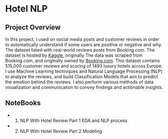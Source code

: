# Hotel NLP

## Project Overview

In this project, I used on social media posts and customer reviews in order to automatically understand if some users are positive or negative and why. The dataset listed with real-world reviews posts from Booking.com. The dataset is hosted by [Kaggle](https://www.kaggle.com/datasets/jiashenliu/515k-hotel-reviews-data-in-europe), originally The data was scraped from Booking.com, and originally owned by [Booking.com](https://www.booking.com/).  This dataset contains 515,000 customer reviews and scoring of 1493 luxury hotels across Europe. I use Machine Learning techniques and Natural Language Processing (NLP) to analyze the reviews, and  build Classification Models that aim to predict the emotion behind the reviews. I also perform various methods of data visualization and communication to convey findings and actionable insights.

## NoteBooks
- 1. NLP With Hotel Review Part 1 EDA and NLP process
- 2. NLP With Hotel Review Part 2 Modeling
